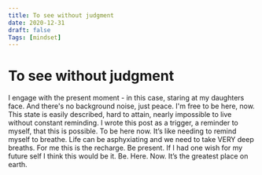 ```yaml
---
title: To see without judgment
date: 2020-12-31
draft: false
Tags: [mindset]
---
```


# To see without judgment

I engage with the present moment - in this case, staring at my daughters face. And there's no background noise, just peace. I'm free to be here, now. This state is easily described, hard to attain, nearly impossible to live without constant reminding. I wrote this post as a trigger, a reminder to myself, that this is possible. To be here now. 
It’s like needing to remind myself to breathe. Life can be asphyxiating and we need to take VERY deep breaths. For me this is the recharge. Be present. If I had one wish for my future self I think this would be it. Be. Here. Now. It’s the greatest place on earth. 